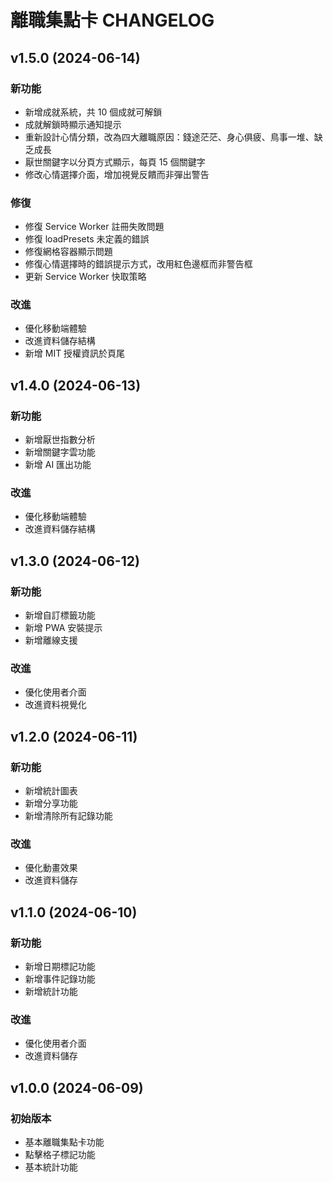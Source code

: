<!--
  📦 模組：CHANGELOG
  🕒 最後更新：2025-06-14T05:30:00+08:00
  🧑‍💻 作者/更新者：@s123104
  🔢 版本：v1.5.0
  📝 摘要：更新成就系統與厭世來源分頁功能
-->

# 離職集點卡 CHANGELOG

## v1.5.0 (2024-06-14)

### 新功能

- 新增成就系統，共 10 個成就可解鎖
- 成就解鎖時顯示通知提示
- 重新設計心情分類，改為四大離職原因：錢途茫茫、身心俱疲、鳥事一堆、缺乏成長
- 厭世關鍵字以分頁方式顯示，每頁 15 個關鍵字
- 修改心情選擇介面，增加視覺反饋而非彈出警告

### 修復

- 修復 Service Worker 註冊失敗問題
- 修復 loadPresets 未定義的錯誤
- 修復網格容器顯示問題
- 修復心情選擇時的錯誤提示方式，改用紅色邊框而非警告框
- 更新 Service Worker 快取策略

### 改進

- 優化移動端體驗
- 改進資料儲存結構
- 新增 MIT 授權資訊於頁尾

## v1.4.0 (2024-06-13)

### 新功能

- 新增厭世指數分析
- 新增關鍵字雲功能
- 新增 AI 匯出功能

### 改進

- 優化移動端體驗
- 改進資料儲存結構

## v1.3.0 (2024-06-12)

### 新功能

- 新增自訂標籤功能
- 新增 PWA 安裝提示
- 新增離線支援

### 改進

- 優化使用者介面
- 改進資料視覺化

## v1.2.0 (2024-06-11)

### 新功能

- 新增統計圖表
- 新增分享功能
- 新增清除所有記錄功能

### 改進

- 優化動畫效果
- 改進資料儲存

## v1.1.0 (2024-06-10)

### 新功能

- 新增日期標記功能
- 新增事件記錄功能
- 新增統計功能

### 改進

- 優化使用者介面
- 改進資料儲存

## v1.0.0 (2024-06-09)

### 初始版本

- 基本離職集點卡功能
- 點擊格子標記功能
- 基本統計功能
